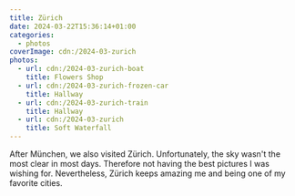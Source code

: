 ```yaml
---
title: Zürich
date: 2024-03-22T15:36:14+01:00
categories:
  - photos
coverImage: cdn:/2024-03-zurich
photos:
  - url: cdn:/2024-03-zurich-boat
    title: Flowers Shop
  - url: cdn:/2024-03-zurich-frozen-car
    title: Hallway
  - url: cdn:/2024-03-zurich-train
    title: Hallway
  - url: cdn:/2024-03-zurich
    title: Soft Waterfall
---
```


<style>
.fg-2024-03-22-zurich {
  grid-template-areas:
    "a a"
    "b c"
    "d d";
}

.fg-2024-03-22-zurich> *:nth-child(1) { grid-area: a; }
.fg-2024-03-22-zurich> *:nth-child(2) { grid-area: b; }
.fg-2024-03-22-zurich> *:nth-child(3) { grid-area: c; }
.fg-2024-03-22-zurich> *:nth-child(4) { grid-area: d; }
</style>

After München, we also visited Zürich. Unfortunately, the sky wasn't the most clear in most days. Therefore not having the best pictures I was wishing for. Nevertheless, Zürich keeps amazing me and being one of my favorite cities.
